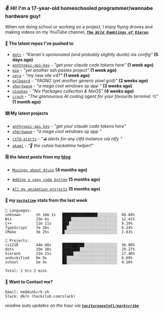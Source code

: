 ### ✌️ Hi! I'm a 17-year-old homeschooled programmer/wannabe hardware guy!

When not doing school or working on a project, I enjoy flying drones and making videos on my YouTube channel, [**_`The Wild Ramblings of Kieran`_**](https://youtube.com/@kieran.rambles).

#### 👷 The latest repos I've pushed to

- [`dots`](https://github.com/taciturnaxolotl/dots) - _"Kieran's opinionated (and probably slightly dumb) nix config"_ **(5 days ago)**
- [`anthropic-api-key`](https://github.com/taciturnaxolotl/anthropic-api-key) - _"get your claude code tokens here"_ **(1 week ago)**
- [`pip`](https://github.com/taciturnaxolotl/pip) - _"yet another ssh pastes project"_ **(1 week ago)**
- [`zera`](https://github.com/taciturnaxolotl/zera) - _"my new site v4?"_ **(1 week ago)**
- [`pxlboard`](https://github.com/taciturnaxolotl/pxlboard) - _"YAGNG (yet another generic pixel grid)"_ **(2 weeks ago)**
- [`shortwave`](https://github.com/taciturnaxolotl/shortwave) - _"a mega cool windows xp app "_ **(3 weeks ago)**
- [`nixpkgs`](https://github.com/NixOS/nixpkgs) - _"Nix Packages collection & NixOS"_ **(4 weeks ago)**
- [`crush`](https://github.com/charmbracelet/crush) - _"The glamourous AI coding agent for your favourite terminal 💘"_ **(1 month ago)**

#### ⌨️ My latest projects

- [`anthropic-api-key`](https://github.com/taciturnaxolotl/anthropic-api-key) - _"get your claude code tokens here"_
- [`shortwave`](https://github.com/taciturnaxolotl/shortwave) - _"a mega cool windows xp app "_
- [`ctfd-alerts`](https://github.com/taciturnaxolotl/ctfd-alerts) - _"⛳ alerts for any ctfd instance via ntfy "_
- [`akami`](https://github.com/taciturnaxolotl/akami) - _"🌷 the cutsie hackatime helper!"_

#### 🗒️ the latest posts from my [blog](https://dunkirk.sh)

- [`Musings about Atuin`](https://dunkirk.sh/blog/atuin/) **(4 months ago)**

- [`Adding a copy code button`](https://dunkirk.sh/blog/adding-a-copy-button/) **(5 months ago)**

- [`All my animation projects`](https://dunkirk.sh/blog/my-animations/) **(5 months ago)**



#### 📡 my [_`hackatime`_](https://waka.hackclub.com) stats from the last week

```text
💾 Languages:
unknown       1h 14m 1s   ████████████████░░░░░░░░░  60.84%
Nix           15m 6s      ████░░░░░░░░░░░░░░░░░░░░░  12.41%
C++           11m 11s     ███░░░░░░░░░░░░░░░░░░░░░░  9.19%
TypeScript    7m 28s      ██░░░░░░░░░░░░░░░░░░░░░░░  6.14%
CMake         3m 25s      █░░░░░░░░░░░░░░░░░░░░░░░░  2.81%

💼 Projects:
cs1210        44m 48s     ██████████░░░░░░░░░░░░░░░  36.80%
dots          35m 38s     ████████░░░░░░░░░░░░░░░░░  29.27%
kierank       21m 15s     █████░░░░░░░░░░░░░░░░░░░░  17.46%
unduckified   8m 9s       ██░░░░░░░░░░░░░░░░░░░░░░░  6.69%
school        5m 4s       ██░░░░░░░░░░░░░░░░░░░░░░░  4.16%

Total: 2 hrs 2 mins
```

#### 📮 Want to Contact me?

```text
Email: me@dunkirk.sh
Slack: @krn (hackclub.com/slack)
```

_readme auto updates on the hour via [**`taciturnaxolotl/markscribe`**](https://github.com/taciturnaxolotl/markscribe)_
